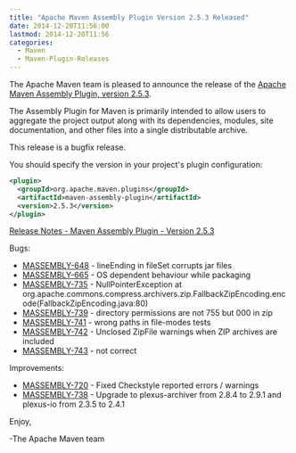```yaml
---
title: "Apache Maven Assembly Plugin Version 2.5.3 Released"
date: 2014-12-20T11:56:00
lastmod: 2014-12-20T11:56
categories:
  - Maven
  - Maven-Plugin-Releases
---
```

The Apache Maven team is pleased to announce the release of the
[Apache Maven Assembly Plugin, version 2.5.3](http://maven.apache.org/plugins/maven-assembly-plugin/).

The Assembly Plugin for Maven is primarily intended to allow users to aggregate
the project output along with its dependencies, modules, site documentation,
and other files into a single distributable archive.

This release is a bugfix release.

You should specify the version in your project's plugin configuration:

```xml
<plugin>
  <groupId>org.apache.maven.plugins</groupId>
  <artifactId>maven-assembly-plugin</artifactId>
  <version>2.5.3</version>
</plugin>
```

<!-- more -->

[Release Notes - Maven Assembly Plugin - Version 2.5.3](http://jira.codehaus.org/secure/ReleaseNote.jspa?projectId=11126&version=20790)

Bugs:

 * [MASSEMBLY-648](https://issues.apache.org/jira/browse/MASSEMBLY-648) - lineEnding in fileSet corrupts jar files
 * [MASSEMBLY-665](https://issues.apache.org/jira/browse/MASSEMBLY-665) - OS dependent behaviour while packaging
 * [MASSEMBLY-735](https://issues.apache.org/jira/browse/MASSEMBLY-735) - NullPointerException at org.apache.commons.compress.archivers.zip.FallbackZipEncoding.encode(FallbackZipEncoding.java:80)
 * [MASSEMBLY-739](https://issues.apache.org/jira/browse/MASSEMBLY-739) - directory permissions are not 755 but 000 in zip
 * [MASSEMBLY-741](https://issues.apache.org/jira/browse/MASSEMBLY-741) - wrong paths in file-modes tests
 * [MASSEMBLY-742](https://issues.apache.org/jira/browse/MASSEMBLY-742) - Unclosed ZipFile warnings when ZIP archives are included
 * [MASSEMBLY-743](https://issues.apache.org/jira/browse/MASSEMBLY-743) - <includeBaseDirectory> not correct

Improvements:

 * [MASSEMBLY-720](https://issues.apache.org/jira/browse/MASSEMBLY-720) - Fixed Checkstyle reported errors / warnings
 * [MASSEMBLY-738](https://issues.apache.org/jira/browse/MASSEMBLY-738) - Upgrade to plexus-archiver from 2.8.4 to 2.9.1 and plexus-io from 2.3.5 to 2.4.1


Enjoy,

-The Apache Maven team

